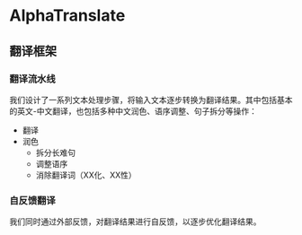 # AlphaTranslate

## 翻译框架

### 翻译流水线

我们设计了一系列文本处理步骤，将输入文本逐步转换为翻译结果。其中包括基本的英文-中文翻译，也包括多种中文润色、语序调整、句子拆分等操作：

* 翻译
* 润色
  * 拆分长难句
  * 调整语序
  * 消除翻译词（XX化、XX性）
### 自反馈翻译

我们同时通过外部反馈，对翻译结果进行自反馈，以逐步优化翻译结果。